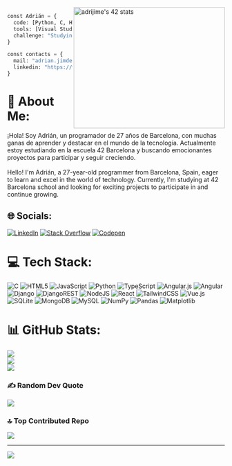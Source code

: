 <a href="https://github.com/oakoudad/badge42">
  <img src="https://badge.mediaplus.ma/greenbinary/adrijime?1337Badge=off&UM6P=off" alt="adrijime's 42 stats" width="350px" height="280px" alt="davifer2's 42 stats" align="right"/>
</a>
  
```py
const Adrián = {
  code: [Python, C, HTML, CSS, JavaScript, NodeJS, TypeScript],
  tools: [Visual Studio Code, JetBrains, PyCharm, VIM],
  challenge: "Studying software engineering at UOC"
}
```
```py
const contacts = {
  mail: "adrian.jimdev@gmail.com",
  linkedin: "https://www.linkedin.com/in/adrian5j"
}
```

# 💫 About Me:
¡Hola! Soy Adrián, un programador de 27 años de Barcelona, con muchas ganas de aprender y destacar en el mundo de la tecnología. Actualmente estoy estudiando en la escuela 42 Barcelona y buscando emocionantes proyectos para participar y seguir creciendo.<br><br>Hello! I'm Adrián, a 27-year-old programmer from Barcelona, Spain, eager to learn and excel in the world of technology. Currently, I'm studying at 42 Barcelona school and looking for exciting projects to participate in and continue growing.


## 🌐 Socials:
[![LinkedIn](https://img.shields.io/badge/LinkedIn-%230077B5.svg?logo=linkedin&logoColor=white)](https://linkedin.com/in/adrian5j) [![Stack Overflow](https://img.shields.io/badge/-Stackoverflow-FE7A16?logo=stack-overflow&logoColor=white)](https://stackoverflow.com/users/337173) [![Codepen](https://img.shields.io/badge/Codepen-000000?style=for-the-badge&logo=codepen&logoColor=white)](https://codepen.io/Madrix5) 

# 💻 Tech Stack:
![C](https://img.shields.io/badge/c-%2300599C.svg?style=plastic&logo=c&logoColor=white) ![HTML5](https://img.shields.io/badge/html5-%23E34F26.svg?style=plastic&logo=html5&logoColor=white) ![JavaScript](https://img.shields.io/badge/javascript-%23323330.svg?style=plastic&logo=javascript&logoColor=%23F7DF1E) ![Python](https://img.shields.io/badge/python-3670A0?style=plastic&logo=python&logoColor=ffdd54) ![TypeScript](https://img.shields.io/badge/typescript-%23007ACC.svg?style=plastic&logo=typescript&logoColor=white) ![Angular.js](https://img.shields.io/badge/angular.js-%23E23237.svg?style=plastic&logo=angularjs&logoColor=white) ![Angular](https://img.shields.io/badge/angular-%23DD0031.svg?style=plastic&logo=angular&logoColor=white) ![Django](https://img.shields.io/badge/django-%23092E20.svg?style=plastic&logo=django&logoColor=white) ![DjangoREST](https://img.shields.io/badge/DJANGO-REST-ff1709?style=plastic&logo=django&logoColor=white&color=ff1709&labelColor=gray) ![NodeJS](https://img.shields.io/badge/node.js-6DA55F?style=plastic&logo=node.js&logoColor=white) ![React](https://img.shields.io/badge/react-%2320232a.svg?style=plastic&logo=react&logoColor=%2361DAFB) ![TailwindCSS](https://img.shields.io/badge/tailwindcss-%2338B2AC.svg?style=plastic&logo=tailwind-css&logoColor=white) ![Vue.js](https://img.shields.io/badge/vue.js-%2335495e.svg?style=plastic&logo=vuedotjs&logoColor=%234FC08D) ![SQLite](https://img.shields.io/badge/sqlite-%2307405e.svg?style=plastic&logo=sqlite&logoColor=white) ![MongoDB](https://img.shields.io/badge/MongoDB-%234ea94b.svg?style=plastic&logo=mongodb&logoColor=white) ![MySQL](https://img.shields.io/badge/mysql-%2300000f.svg?style=plastic&logo=mysql&logoColor=white) ![NumPy](https://img.shields.io/badge/numpy-%23013243.svg?style=plastic&logo=numpy&logoColor=white) ![Pandas](https://img.shields.io/badge/pandas-%23150458.svg?style=plastic&logo=pandas&logoColor=white) ![Matplotlib](https://img.shields.io/badge/Matplotlib-%23ffffff.svg?style=plastic&logo=Matplotlib&logoColor=black)
# 📊 GitHub Stats:
![](https://github-readme-stats.vercel.app/api?username=Madrix5&theme=dracula&hide_border=false&include_all_commits=true&count_private=true)<br/>
![](https://github-readme-streak-stats.herokuapp.com/?user=Madrix5&theme=dracula&hide_border=false)<br/>
![](https://github-readme-stats.vercel.app/api/top-langs/?username=Madrix5&theme=dracula&hide_border=false&include_all_commits=true&count_private=true&layout=compact)

### ✍️ Random Dev Quote
![](https://quotes-github-readme.vercel.app/api?type=horizontal&theme=radical)

### 🔝 Top Contributed Repo
![](https://github-contributor-stats.vercel.app/api?username=Madrix5&limit=5&theme=dracula&combine_all_yearly_contributions=true)

---
[![](https://visitcount.itsvg.in/api?id=Madrix5&icon=0&color=11)](https://visitcount.itsvg.in)
